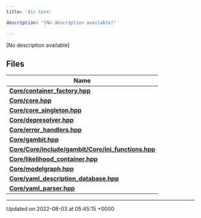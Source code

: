 ```yaml
---
title: 'dir Core'

description: "[No description available]"

---
```







[No description available]

## Files

| Name           |
| -------------- |
| **[Core/container_factory.hpp](/documentation/code/darkbit/files/container__factory_8hpp/#file-container-factory.hpp)**  |
| **[Core/core.hpp](/documentation/code/darkbit/files/core_8hpp/#file-core.hpp)**  |
| **[Core/core_singleton.hpp](/documentation/code/darkbit/files/core__singleton_8hpp/#file-core-singleton.hpp)**  |
| **[Core/depresolver.hpp](/documentation/code/darkbit/files/depresolver_8hpp/#file-depresolver.hpp)**  |
| **[Core/error_handlers.hpp](/documentation/code/darkbit/files/error__handlers_8hpp/#file-error-handlers.hpp)**  |
| **[Core/gambit.hpp](/documentation/code/darkbit/files/gambit_8hpp/#file-gambit.hpp)**  |
| **[Core/Core/include/gambit/Core/ini_functions.hpp](/documentation/code/darkbit/files/core_2include_2gambit_2core_2ini__functions_8hpp/#file-core/include/gambit/core/ini-functions.hpp)**  |
| **[Core/likelihood_container.hpp](/documentation/code/darkbit/files/likelihood__container_8hpp/#file-likelihood-container.hpp)**  |
| **[Core/modelgraph.hpp](/documentation/code/darkbit/files/modelgraph_8hpp/#file-modelgraph.hpp)**  |
| **[Core/yaml_description_database.hpp](/documentation/code/darkbit/files/yaml__description__database_8hpp/#file-yaml-description-database.hpp)**  |
| **[Core/yaml_parser.hpp](/documentation/code/darkbit/files/yaml__parser_8hpp/#file-yaml-parser.hpp)**  |






-------------------------------

Updated on 2022-08-03 at 05:45:15 +0000
